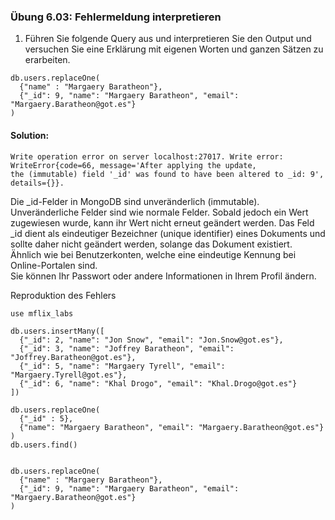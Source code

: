 ### Übung 6.03: Fehlermeldung interpretieren

1. Führen Sie folgende Query aus und interpretieren Sie den Output und versuchen Sie eine Erklärung mit
eigenen Worten und ganzen Sätzen zu erarbeiten.

```
db.users.replaceOne(
  {"name" : "Margaery Baratheon"},
  {"_id": 9, "name": "Margaery Baratheon", "email": "Margaery.Baratheon@got.es"}
)
```

#### Solution:
```
Write operation error on server localhost:27017. Write error: WriteError{code=66, message='After applying the update,
the (immutable) field '_id' was found to have been altered to _id: 9', details={}}.
```
Die _id-Felder in MongoDB sind unveränderlich (immutable). Unveränderliche Felder sind wie normale Felder.
Sobald jedoch ein Wert zugewiesen wurde, kann ihr Wert nicht erneut geändert werden. 
Das Feld _id dient als eindeutiger Bezeichner (unique identifier) eines Dokuments und sollte daher nicht geändert werden, 
solange das Dokument existiert.
Ähnlich wie bei Benutzerkonten, welche eine eindeutige Kennung bei Online-Portalen sind.  
Sie können Ihr Passwort oder andere Informationen in Ihrem Profil ändern.

Reproduktion des Fehlers

```
use mflix_labs

db.users.insertMany([
  {"_id": 2, "name": "Jon Snow", "email": "Jon.Snow@got.es"},
  {"_id": 3, "name": "Joffrey Baratheon", "email": "Joffrey.Baratheon@got.es"},
  {"_id": 5, "name": "Margaery Tyrell", "email": "Margaery.Tyrell@got.es"},
  {"_id": 6, "name": "Khal Drogo", "email": "Khal.Drogo@got.es"}
])

db.users.replaceOne(
  {"_id" : 5},
  {"name": "Margaery Baratheon", "email": "Margaery.Baratheon@got.es"}
)
db.users.find()


db.users.replaceOne(
  {"name" : "Margaery Baratheon"},
  {"_id": 9, "name": "Margaery Baratheon", "email": "Margaery.Baratheon@got.es"}
)
```
